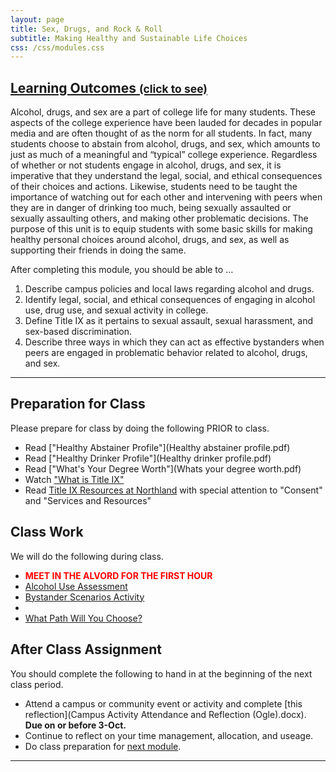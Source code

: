 ```yaml
---
layout: page
title: Sex, Drugs, and Rock & Roll 
subtitle: Making Healthy and Sustainable Life Choices
css: /css/modules.css
---
```


<div class="panel-group-ILOs">
  <div class="panel panel-default">
    <div class="panel-heading">
      <h2 class="panel-title">
        <a data-toggle="collapse" href="#ILOs">Learning Outcomes <small>(click to see)</small></a>
      </h2>
    </div>
    <div id="ILOs" class="panel-collapse collapse">
      <div class="panel-body">
<p>Alcohol, drugs, and sex are a part of college life for many students. These aspects of the college experience have been lauded for decades in popular media and are often thought of as the norm for all students. In fact, many students choose to abstain from alcohol, drugs, and sex, which amounts to just as much of a meaningful and “typical” college experience. Regardless of whether or not students engage in alcohol, drugs, and sex, it is imperative that they understand the legal, social, and ethical consequences of their choices and actions. Likewise, students need to be taught the importance of watching out for each other and intervening with peers when they are in danger of drinking too much, being sexually assaulted or sexually assaulting others, and making other problematic decisions. The purpose of this unit is to equip students with some basic skills for making healthy personal choices around alcohol, drugs, and sex, as well as supporting their friends in doing the same.</p>

<p>After completing this module, you should be able to ...</p>

<ol>
  <li>Describe campus policies and local laws regarding alcohol and drugs.</li>
  <li>Identify legal, social, and ethical consequences of engaging in alcohol use, drug use, and sexual activity in college.</li>
  <li>Define Title IX as it pertains to sexual assault, sexual harassment, and sex-based discrimination.</li>
  <li>Describe three ways in which they can act as effective bystanders when peers are engaged in problematic behavior related to alcohol, drugs, and sex.</li>
</ol>
      </div>
    </div>
  </div>
</div>

----

## Preparation for Class

Please prepare for class by doing the following PRIOR to class.

* Read ["Healthy Abstainer Profile"](Healthy abstainer profile.pdf)
* Read ["Healthy Drinker Profile"](Healthy drinker profile.pdf)
* Read ["What's Your Degree Worth"](Whats your degree worth.pdf)
* Watch ["What is Title IX"](https://www.youtube.com/watch?v=AKC72NYykXQ)
* Read [Title IX Resources at Northland](https://my.northland.edu/life/titleix/) with special attention to "Consent" and "Services and Resources"

## Class Work

We will do the following during class.

<ul>
  <li><span style="color:red;font-weight:bold">MEET IN THE ALVORD FOR THE FIRST HOUR</span></li>
  <li><a href="Personal use of alcohol assessment (Ogle).docx">Alcohol Use Assessment</a></li>
  <li><a href="https://nomore.org/learn/bystander-scenarios/">Bystander Scenarios Activity</a><li>
  <li><a href="What path will you choose (Ogle).docx">What Path Will You Choose?</a></li>

</ul>


## After Class Assignment

You should complete the following to hand in at the beginning of the next class period.

* Attend a campus or community event or activity and complete [this reflection](Campus Activity Attendance and Reflection (Ogle).docx). **Due on or before 3-Oct.**
* Continue to reflect on your time management, allocation, and useage.
* Do class preparation for [next module](../Academics).

----
